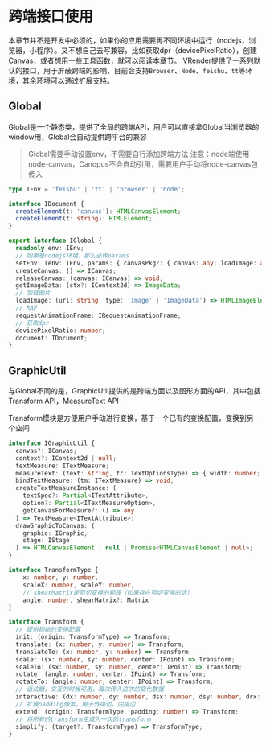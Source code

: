 # 跨端接口使用

本章节并不是开发中必须的，如果你的应用需要再不同环境中运行（nodejs，浏览器，小程序）。又不想自己去写兼容，比如获取dpr（devicePixelRatio），创建Canvas，或者想用一些工具函数，就可以阅读本章节。
VRender提供了一系列默认的接口，用于屏蔽跨端的影响，目前会支持`Browser`、`Node`、`feishu`、`tt`等环境，其余环境可以通过扩展支持。

## Global

Global是一个静态类，提供了全局的跨端API，用户可以直接拿Global当浏览器的window用，Global会自动提供跨平台的兼容

> Global需要手动设置env，不需要自行添加跨端方法
> 注意：node端使用node-canvas，Canopus不会自动引用，需要用户手动将node-canvas包传入

```ts
type IEnv = 'feishu' | 'tt' | 'browser' | 'node';

interface IDocument {
  createElement(t: 'canvas'): HTMLCanvasElement;
  createElement(t: string): HTMLElement;
}

export interface IGlobal {
  readonly env: IEnv;
  // 如果是nodejs环境，那么必传params
  setEnv: (env: IEnv, params: { canvasPkg?: { canvas: any; loadImage: any } }) => void;
  createCanvas: () => ICanvas;
  releaseCanvas: (canvas: ICanvas) => void;
  getImageData: (ctx?: IContext2d) => ImageData;
  // 加载图片
  loadImage: (url: string, type: 'Image' | 'ImageData') => HTMLImageElement | Image | ImageData;
  // RAF
  requestAnimationFrame: IRequestAnimationFrame;
  // 获取dpr
  devicePixelRatio: number;
  document: IDocument;
}
```

## GraphicUtil

与Global不同的是，GraphicUtil提供的是跨端方面以及图形方面的API，其中包括Transform API，MeasureText API

Transform模块是方便用户手动进行变换，基于一个已有的变换配置，变换到另一个空间

```ts
interface IGraphicUtil {
  canvas?: ICanvas;
  context?: IContext2d | null;
  textMeasure: ITextMeasure;
  measureText: (text: string, tc: TextOptionsType) => { width: number; height: number };
  bindTextMeasure: (tm: ITextMeasure) => void;
  createTextMeasureInstance: (
    textSpec?: Partial<ITextAttribute>,
    option?: Partial<ITextMeasureOption>,
    getCanvasForMeasure?: () => any
  ) => TextMeasure<ITextAttribute>;
  drawGraphicToCanvas: (
    graphic: IGraphic,
    stage: IStage
  ) => HTMLCanvasElement | null | Promise<HTMLCanvasElement | null>;
}

interface TransformType {
    x: number, y: number,
    scaleX: number, scaleY: number,
    // shearMatrix是剪切变换的矩阵（如果存在剪切变换的话）
    angle: number, shearMatrix?: Matrix
}

interface Transform {
  // 提供初始的变换配置
  init: (origin: TransformType) => Transform;
  translate: (x: number, y: number) => Transform;
  translateTo: (x: number, y: number) => Transform;
  scale: (sx: number, sy: number, center: IPoint) => Transform;
  scaleTo: (sx: number, sy: number, center: IPoint) => Transform;
  rotate: (angle: number, center: IPoint) => Transform;
  rotateTo: (angle: number, center: IPoint) => Transform;
  // 语法糖，交互的时候可用，每次传入这次的变化数据
  interactive: (dx: number, dy: number, dsx: number, dsy: number, drx: number, dry: number) => Transform;
  // 扩展padding像素，用于外描边，内描边
  extend: (origin: TransformType, padding: number) => Transform;
  // 将所有的transform生成为一次的transform
  simplify: (target?: TransformType) => TransformType;
}
```
